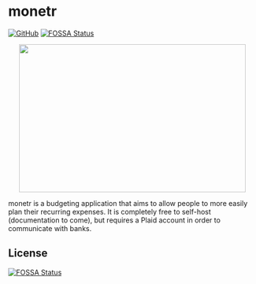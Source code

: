 # monetr

[![GitHub](https://github.com/monetr/monetr/actions/workflows/main.yaml/badge.svg?event=push)](https://github.com/monetr/monetr/actions/workflows/main.yaml)
[![FOSSA Status](https://app.fossa.com/api/projects/git%2Bgithub.com%2Fmonetr%2Fmonetr.svg?type=shield)](https://app.fossa.com/projects/git%2Bgithub.com%2Fmonetr%2Fmonetr?ref=badge_shield)

<p align="center">
  <img width="460" height="300" src="https://raw.githubusercontent.com/monetr/monetr/main/ui/assets/logo.svg">
</p>

monetr is a budgeting application that aims to allow people to more easily plan their recurring expenses. It is 
completely free to self-host (documentation to come), but requires a Plaid account in order to communicate with banks.


## License
[![FOSSA Status](https://app.fossa.com/api/projects/git%2Bgithub.com%2Fmonetr%2Fmonetr.svg?type=large)](https://app.fossa.com/projects/git%2Bgithub.com%2Fmonetr%2Fmonetr?ref=badge_large)
